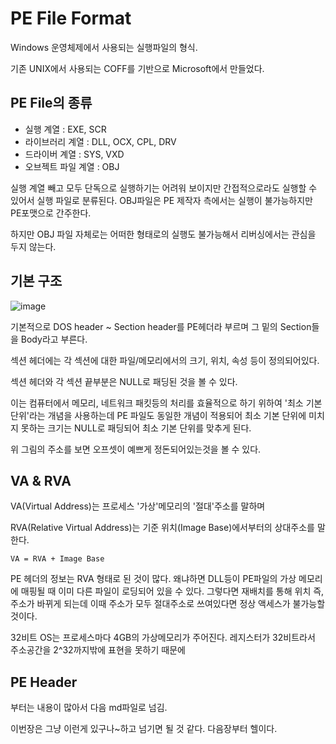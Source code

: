 # PE File Format

Windows 운영체제에서 사용되는 실행파일의 형식.

기존 UNIX에서 사용되는 COFF를 기반으로 Microsoft에서 만들었다.

## PE File의 종류
- 실행 계열 : EXE, SCR
- 라이브러리 계열 : DLL, OCX, CPL, DRV
- 드라이버 계열 : SYS, VXD
- 오브젝트 파일 계열 : OBJ

실행 계열 빼고 모두 단독으로 실행하기는 어려워 보이지만 간접적으로라도 실행할 수 있어서 실행 파일로 분류된다. OBJ파일은 PE 제작자 측에서는 실행이 불가능하지만 PE포맷으로 간주한다.

하지만 OBJ 파일 자체로는 어떠한 형태로의 실행도 불가능해서 리버싱에서는 관심을 두지 않는다.

## 기본 구조
![image](https://user-images.githubusercontent.com/41255291/50678959-8499c000-1044-11e9-806d-0181b34d0839.png)

기본적으로 DOS header ~ Section header를 PE헤더라 부르며 그 밑의 Section들을 Body라고 부른다.

섹션 헤더에는 각 섹션에 대한 파일/메모리에서의 크기, 위치, 속성 등이 정의되어있다.

섹션 헤더와 각 섹션 끝부분은 NULL로 패딩된 것을 볼 수 있다.

이는 컴퓨터에서 메모리, 네트워크 패킷등의 처리를 효율적으로 하기 위하여 '최소 기본 단위'라는 개념을 사용하는데 PE 파일도 동일한 개념이 적용되어 최소 기본 단위에 미치지 못하는 크기는 NULL로 패딩되어 최소 기본 단위를 맞추게 된다.

위 그림의 주소를 보면 오프셋이 예쁘게 정돈되어있는것을 볼 수 있다.

## VA & RVA

VA(Virtual Address)는 프로세스 '가상'메모리의 '절대'주소를 말하며

RVA(Relative Virtual Address)는 기준 위치(Image Base)에서부터의 상대주소를 말한다.

    VA = RVA + Image Base

PE 헤더의 정보는 RVA 형태로 된 것이 많다. 왜냐하면 DLL등이 PE파일의 가상 메모리에 매핑될 때 이미 다른 파일이 로딩되어 있을 수 있다. 그렇다면 재배치를 통해 위치 즉, 주소가 바뀌게 되는데 이때 주소가 모두 절대주소로 쓰여있다면 정상 액세스가 불가능할 것이다.

32비트 OS는 프로세스마다 4GB의 가상메모리가 주어진다. 레지스터가 32비트라서 주소공간을 2^32까지밖에 표현을 못하기 때문에

## PE Header

부터는 내용이 많아서 다음 md파일로 넘김.

이번장은 그냥 이런게 있구나~하고 넘기면 될 것 같다. 다음장부터 헬이다.